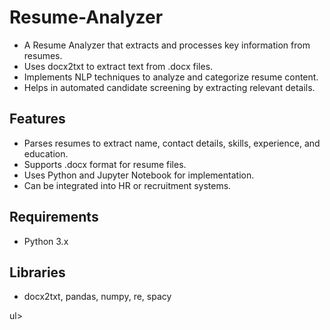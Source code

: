 # Resume-Analyzer
<ul>
<li>A Resume Analyzer that extracts and processes key information from resumes.</li>
<li>Uses docx2txt to extract text from .docx files.</li>
<li>Implements NLP techniques to analyze and categorize resume content.</li>
<li>Helps in automated candidate screening by extracting relevant details.</li>
</ul>
<h2>Features</h2>
<ul>
<li>Parses resumes to extract name, contact details, skills, experience, and education.</li>
<li>Supports .docx format for resume files.</li>
<li>Uses Python and Jupyter Notebook for implementation.</li>
<li>Can be integrated into HR or recruitment systems.</li>
</ul>
<h2>Requirements</h2>
<ul>
<li>Python 3.x</li>
</ul>
<h2>Libraries</h2>
<ul>
<li>docx2txt, pandas, numpy, re, spacy</li>
</ul>ul>
